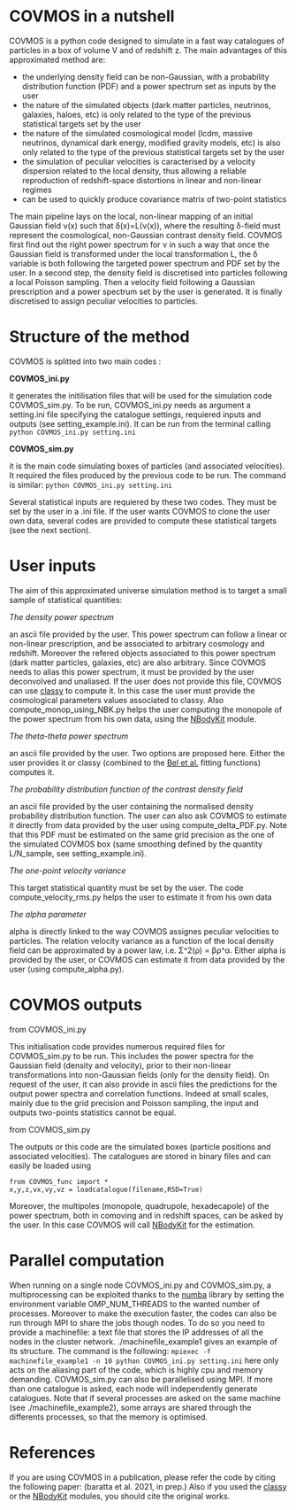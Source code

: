 # COVMOS in a nutshell

COVMOS is a python code designed to simulate in a fast way catalogues of particles in a box of volume V and of redshift z.
The main advantages of this approximated method are:

- the underlying density field can be non-Gaussian, with a probability distribution function (PDF) and a power spectrum set as inputs by the user
- the nature of the simulated objects (dark matter particles, neutrinos, galaxies, haloes, etc) is only related to the type of the previous statistical targets set by the user
- the nature of the simulated cosmological model (lcdm, massive neutrinos, dynamical dark energy, modified gravity models, etc) is also only related to the type of the previous statistical targets set by the user
- the simulation of peculiar velocities is caracterised by a velocity dispersion related to the local density, thus allowing a reliable reproduction of redshift-space distortions in linear and non-linear regimes
- can be used to quickly produce covariance matrix of two-point statistics

The main pipeline lays on the local, non-linear mapping of an initial Gaussian field ν(x) such that δ(x)=L(ν(x)), where the resulting δ-field must represent the cosmological, non-Gaussian contrast density field.
COVMOS first find out the right power spectrum for ν in such a way that once the Gaussian field is transformed under the local transformation L, the δ variable is both following the targeted power spectrum and PDF set by the user.
In a second step, the density field is discretised into particles following a local Poisson sampling.
Then a velocity field following a Gaussian prescription and a power spectrum set by the user is generated. It is finally discretised to assign peculiar velocities to particles.


# Structure of the method

COVMOS is splitted into two main codes :

**COVMOS_ini.py**

it generates the initilisation files that will be used for the simulation code COVMOS_sim.py. To be run, COVMOS_ini.py needs as argument a setting.ini file specifying the catalogue settings, requiered inputs and outputs (see setting_example.ini).
It can be run from the terminal calling `python COVMOS_ini.py setting.ini`

**COVMOS_sim.py**

it is the main code simulating boxes of particles (and associated velocities). It required the files produced by the previous code to be run. The command is similar:
`python COVMOS_ini.py setting.ini`

Several statistical inputs are requiered by these two codes. They must be set by the user in a .ini file. If the user wants COVMOS to clone the user own data, several codes are provided to compute these statistical targets (see the next section).
  

# User inputs

The aim of this approximated universe simulation method is to target a small sample of statistical quantities:

*The density power spectrum*

an ascii file provided by the user. This power spectrum can follow a linear or non-linear prescription, and be associated to arbitrary cosmology and redshift. Moreover the refered objects associated to this power spectrum (dark matter particles, galaxies, etc) are also arbitrary. Since COVMOS needs to alias this power spectrum, it must be provided by the user deconvolved and unaliased.
If the user does not provide this file, COVMOS can use [classy](https://github.com/lesgourg/class_public) to compute it. In this case the user must provide the cosmological parameters values associated to classy. Also compute_monop_using_NBK.py helps the user computing the monopole of the power spectrum from his own data, using the [NBodyKit](https://nbodykit.readthedocs.io/en/latest/) module.

*The theta-theta power spectrum*

an ascii file provided by the user. Two options are proposed here. Either the user provides it or classy (combined to the [Bel et al.](arxiv.org/abs/1906.07683) fitting functions) computes it.

*The probability distribution function of the contrast density field*

an ascii file provided by the user containing the normalised density probability distribution function. The user can also ask COVMOS to estimate it directly from data provided by the user using compute_delta_PDF.py. Note that this PDF must be estimated on the same grid precision as the one of the simulated COVMOS box (same smoothing defined by the quantity L/N_sample, see setting_example.ini).

*The one-point velocity variance*

This target statistical quantity must be set by the user. The code compute_velocity_rms.py helps the user to estimate it from his own data

*The alpha parameter*

alpha is directly linked to the way COVMOS assignes peculiar velocities to particles. The relation velocity variance as a function of the local density field can be approximated by a power law, i.e. Σ^2(ρ) = βρ^α. Either alpha is provided by the user, or COVMOS can estimate it from data provided by the user (using compute_alpha.py).


# COVMOS outputs

from COVMOS_ini.py 

This initialisation code provides numerous required files for COVMOS_sim.py to be run. This includes the power spectra for the Gaussian field (density and velocity), prior to their non-linear transformations into non-Gaussian fields (only for the density field).
On request of the user, it can also provide in ascii files the predictions for the output power spectra and correlation functions. Indeed at small scales, mainly due to the grid precision and Poisson sampling, the input and outputs two-points statistics cannot be equal.

from COVMOS_sim.py

The outputs or this code are the simulated boxes (particle positions and associated velocities). The catalogues are stored in binary files and can easily be loaded using
```
from COVMOS_func import *
x,y,z,vx,vy,vz = loadcatalogue(filename,RSD=True)
```
Moreover, the multipoles (monopole, quadrupole, hexadecapole) of the power spectrum, both in comoving and in redshift spaces, can be asked by the user. In this case COVMOS will call [NBodyKit](https://nbodykit.readthedocs.io/en/latest/) for the estimation. 


# Parallel computation

When running on a single node COVMOS_ini.py and COVMOS_sim.py, a multiprocessing can be exploited thanks to the [numba](https://numba.pydata.org/numba-doc/latest/index.html) library by setting the environment variable OMP_NUM_THREADS to the wanted number of processes.
Moreover to make the execution faster, the codes can also be run through MPI to share the jobs though nodes.
To do so you need to provide a machinefile: a text file that stores the IP addresses of all the nodes in the cluster network. ./machinefile_example1 gives an example of its structure.
The command is the following:
`mpiexec -f machinefile_example1 -n 10 python COVMOS_ini.py setting.ini` here only acts on the aliasing part of the code, which is highly cpu and memory demanding.
COVMOS_sim.py can also be parallelised using MPI. If more than one catalogue is asked, each node will independently generate catalogues.
Note that if several processes are asked on the same machine (see ./machinefile_example2), some arrays are shared through the differents processes, so that the memory is optimised.

# References

If you are using COVMOS in a publication, please refer the code by citing the following paper:
(baratta et al. 2021, in prep.)
Also if you used the [classy](https://github.com/lesgourg/class_public) or the [NBodyKit](https://nbodykit.readthedocs.io/en/latest/) modules, you should cite the original works.

